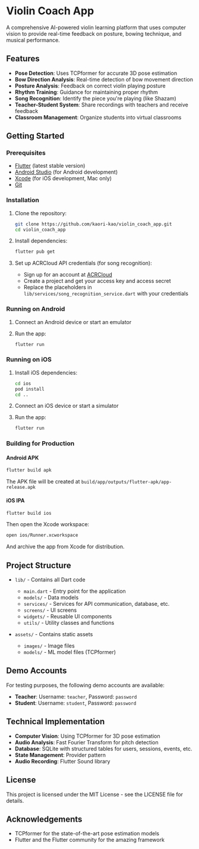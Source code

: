 # Violin Coach App

A comprehensive AI-powered violin learning platform that uses computer vision to provide real-time feedback on posture, bowing technique, and musical performance.

## Features

- **Pose Detection**: Uses TCPformer for accurate 3D pose estimation
- **Bow Direction Analysis**: Real-time detection of bow movement direction
- **Posture Analysis**: Feedback on correct violin playing posture
- **Rhythm Training**: Guidance for maintaining proper rhythm
- **Song Recognition**: Identify the piece you're playing (like Shazam)
- **Teacher-Student System**: Share recordings with teachers and receive feedback
- **Classroom Management**: Organize students into virtual classrooms

## Getting Started

### Prerequisites

- [Flutter](https://flutter.dev/docs/get-started/install) (latest stable version)
- [Android Studio](https://developer.android.com/studio) (for Android development)
- [Xcode](https://developer.apple.com/xcode/) (for iOS development, Mac only)
- [Git](https://git-scm.com/)

### Installation

1. Clone the repository:
   ```bash
   git clone https://github.com/kaori-kao/violin_coach_app.git
   cd violin_coach_app
   ```

2. Install dependencies:
   ```bash
   flutter pub get
   ```

3. Set up ACRCloud API credentials (for song recognition):
   - Sign up for an account at [ACRCloud](https://www.acrcloud.com/)
   - Create a project and get your access key and access secret
   - Replace the placeholders in `lib/services/song_recognition_service.dart` with your credentials

### Running on Android

1. Connect an Android device or start an emulator

2. Run the app:
   ```bash
   flutter run
   ```

### Running on iOS

1. Install iOS dependencies:
   ```bash
   cd ios
   pod install
   cd ..
   ```

2. Connect an iOS device or start a simulator

3. Run the app:
   ```bash
   flutter run
   ```

### Building for Production

#### Android APK
```bash
flutter build apk
```

The APK file will be created at `build/app/outputs/flutter-apk/app-release.apk`

#### iOS IPA
```bash
flutter build ios
```

Then open the Xcode workspace:
```bash
open ios/Runner.xcworkspace
```

And archive the app from Xcode for distribution.

## Project Structure

- `lib/` - Contains all Dart code
  - `main.dart` - Entry point for the application
  - `models/` - Data models
  - `services/` - Services for API communication, database, etc.
  - `screens/` - UI screens
  - `widgets/` - Reusable UI components
  - `utils/` - Utility classes and functions

- `assets/` - Contains static assets
  - `images/` - Image files
  - `models/` - ML model files (TCPformer)

## Demo Accounts

For testing purposes, the following demo accounts are available:

- **Teacher**: Username: `teacher`, Password: `password`
- **Student**: Username: `student`, Password: `password`

## Technical Implementation

- **Computer Vision**: Using TCPformer for 3D pose estimation
- **Audio Analysis**: Fast Fourier Transform for pitch detection
- **Database**: SQLite with structured tables for users, sessions, events, etc.
- **State Management**: Provider pattern
- **Audio Recording**: Flutter Sound library

## License

This project is licensed under the MIT License - see the LICENSE file for details.

## Acknowledgements

- TCPformer for the state-of-the-art pose estimation models
- Flutter and the Flutter community for the amazing framework
